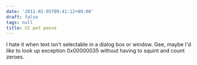 ```yaml
---
date: '2011-02-05T09:41:12+00:00'
draft: false
tags: null
title: UI pet peeve
---
```


I hate it when text isn't selectable in a dialog box or window. Gee, maybe I'd _like_ to look up exception 0x00000035 without having to squint and count zeroes.
